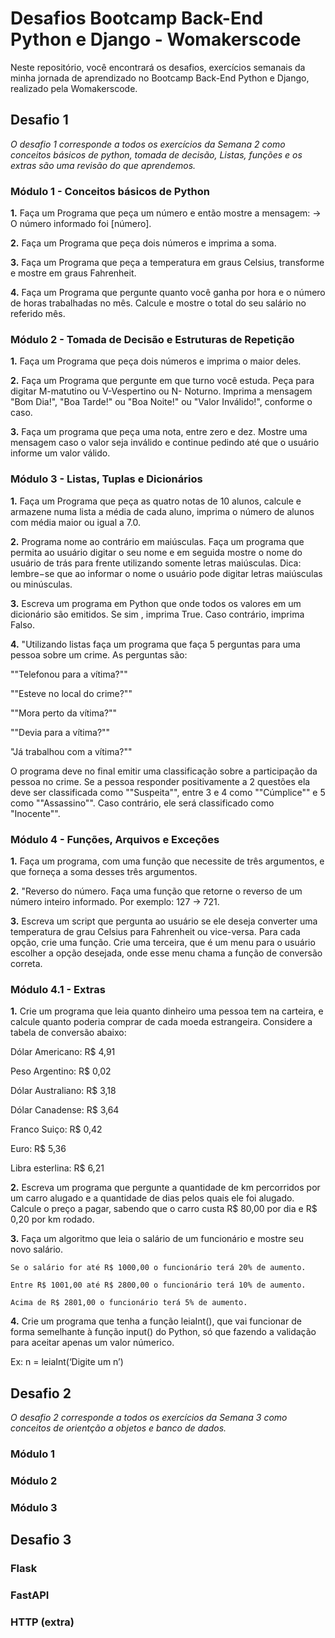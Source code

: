 # Desafios Bootcamp Back-End Python e Django - Womakerscode

Neste repositório, você encontrará os desafios, exercícios semanais da minha jornada de aprendizado no Bootcamp Back-End Python e Django, realizado pela Womakerscode.

## Desafio 1

*O desafio 1 corresponde a todos os exercícios da Semana 2 como conceitos básicos de python, tomada de decisão, Listas, funções e os extras são uma revisão do que aprendemos.*

### Módulo 1 - Conceitos básicos de Python
**1.** Faça um Programa que peça um número e então mostre a mensagem: -> O número informado foi [número].

**2.** Faça um Programa que peça dois números e imprima a soma.

**3.** Faça um Programa que peça a temperatura em graus Celsius, transforme e mostre em graus Fahrenheit.

**4.** Faça um Programa que pergunte quanto você ganha por hora e o número de horas trabalhadas no mês. Calcule e mostre o total do seu salário no referido mês.

### Módulo 2 - Tomada de Decisão e Estruturas de Repetição

**1.** Faça um Programa que peça dois números e imprima o maior deles.

**2.** Faça um Programa que pergunte em que turno você estuda. Peça para digitar M-matutino ou V-Vespertino ou N- Noturno. Imprima a mensagem "Bom Dia!", "Boa Tarde!" ou "Boa Noite!" ou "Valor Inválido!", conforme o caso.

**3.** Faça um programa que peça uma nota, entre zero e dez. Mostre uma mensagem caso o valor seja inválido e continue pedindo até que o usuário informe um valor válido.

### Módulo 3 - Listas, Tuplas e Dicionários
**1.** Faça um Programa que peça as quatro notas de 10 alunos, calcule e armazene numa lista a média de cada aluno, imprima o número de alunos com média maior ou igual a 7.0.

**2.** Programa nome ao contrário em maiúsculas. Faça um programa que permita ao usuário digitar o seu nome e em seguida mostre o nome do usuário de trás para frente utilizando somente letras maiúsculas. Dica: lembre−se que ao informar o nome o usuário pode digitar letras maiúsculas ou minúsculas.

**3.** Escreva um programa em Python que onde todos os valores em um dicionário são emitidos. Se sim , imprima True. Caso contrário, imprima Falso. 

**4.** "Utilizando listas faça um programa que faça 5 perguntas para uma pessoa sobre um crime. As perguntas são:

""Telefonou para a vítima?""

""Esteve no local do crime?""

""Mora perto da vítima?""

""Devia para a vítima?""

"Já trabalhou com a vítima?""

O programa deve no final emitir uma classificação sobre a participação da pessoa no crime. Se a pessoa responder positivamente a 2 questões ela deve ser classificada como ""Suspeita"", entre 3 e 4 como ""Cúmplice"" e 5 como ""Assassino"". Caso contrário, ele será classificado como "Inocente"".

### Módulo 4 - Funções, Arquivos e Exceções

**1.** Faça um programa, com uma função que necessite de três argumentos, e que forneça a soma desses três argumentos.

**2.** "Reverso do número. Faça uma função que retorne o reverso de um número inteiro informado. Por exemplo: 127 -> 721.

**3.** Escreva um script que pergunta ao usuário se ele deseja converter uma temperatura de grau Celsius para Fahrenheit ou vice-versa. Para cada opção, crie uma função. Crie uma terceira, que é um menu para o usuário escolher a opção desejada, onde esse menu chama a função de conversão correta.


### Módulo 4.1 - Extras

**1.** Crie um programa que leia quanto dinheiro uma pessoa tem na carteira, e calcule quanto poderia comprar de cada moeda estrangeira. Considere a tabela de conversão abaixo:

Dólar Americano: R$ 4,91

Peso Argentino: R$ 0,02

Dólar Australiano: R$ 3,18

Dólar Canadense: R$ 3,64

Franco Suiço: R$ 0,42

Euro: R$ 5,36

Libra esterlina: R$ 6,21

**2.** Escreva um programa que pergunte a quantidade de km percorridos por um carro alugado e a quantidade de dias pelos quais ele foi alugado. Calcule o preço a pagar, sabendo que o carro custa R$ 80,00 por dia e R$ 0,20 por km rodado.

**3.** Faça um algoritmo que leia o salário de um funcionário e mostre seu novo salário.
    
    Se o salário for até R$ 1000,00 o funcionário terá 20% de aumento.

    Entre R$ 1001,00 até R$ 2800,00 o funcionário terá 10% de aumento.
   
    Acima de R$ 2801,00 o funcionário terá 5% de aumento.


**4.** Crie um programa que tenha a função leiaInt(), que vai funcionar de forma semelhante à função input() do Python, só que fazendo a validação para aceitar apenas um valor númerico.

Ex:
n = leiaInt(‘Digite um n’)

## Desafio 2

*O desafio 2 corresponde a todos os exercícios da Semana 3 como conceitos de orientção a objetos e banco de dados.*

### Módulo 1 

### Módulo 2

### Módulo 3

## Desafio 3

### Flask 

### FastAPI

### HTTP (extra)

